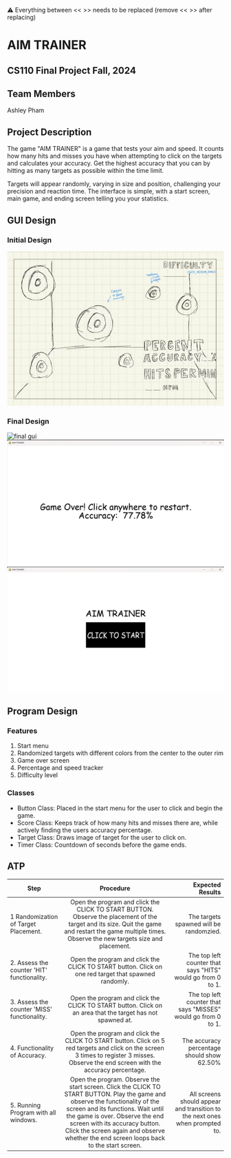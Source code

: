 
:warning: Everything between << >> needs to be replaced (remove << >> after replacing)

# AIM TRAINER
## CS110 Final Project  Fall, 2024

## Team Members

Ashley Pham

## Project Description

The game "AIM TRAINER" is a game that tests your aim and speed. It counts how many hits and misses you have when attempting to click on the targets and calculates your accuracy. Get the highest accuracy that you can by hitting as many targets as possible within the time limit.

Targets will appear randomly, varying in size and position, challenging your precision and reaction time. The interface is simple, with a start screen, main game, and ending screen telling you your statistics.

## GUI Design

### Initial Design

![initial gui](assets/gui.jpg)

### Final Design

![final gui](assets/finalgui.jpg)
![final gui1](assets/finalgui1.png)
![final gui2](assets/finalgui2.png)

## Program Design

### Features

1. Start menu
2. Randomized targets with different colors from the center to the outer rim
3. Game over screen
4. Percentage and speed tracker
5. Difficulty level

### Classes

- Button Class: Placed in the start menu for the user to click and begin the game.
- Score Class: Keeps track of how many hits and misses there are, while actively finding the users accuracy percentage.
- Target Class: Draws image of target for the user to click on.
- Timer Class: Countdown of seconds before the game ends. 

## ATP

| Step                 |Procedure             |Expected Results                   |
|----------------------|:--------------------:|----------------------------------:|
|  1 Randomization of Target Placement. | Open the program and click the CLICK TO START BUTTON. Observe the placement of the target and its size. Quit the game and restart the game multiple times. Observe the new targets size and placement. | The targets spawned will be randomzied.  |
|  2. Assess the counter 'HIT' functionality. | Open the program and click the CLICK TO START button. Click on one red target that spawned randomly. | The top left counter that says "HITS" would go from 0 to 1. |
| 3. Assess the counter 'MISS' functionality. | Open the program and click the CLICK TO START button. Click on an area that the target has not spawned at. | The top left counter that says "MISSES" would go from 0 to 1. |
| 4. Functionality of Accuracy. | Open the program and click the CLICK TO START button. Click on 5 red targets and click on the screen 3 times to register 3 misses. Observe the end screen with the accuracy percentage. | The accuracy percentage should show 62.50% |
| 5. Running Program with all windows. | Open the program. Observe the start screen. Click the CLICK TO START BUTTON. Play the game and observe the functionality of the screen and its functions. Wait until the game is over. Observe the end screen with its accuracy button. Click the screen again and observe whether the end screen loops back to the start screen. | All screens should appear and transition to the next ones when prompted to. 
